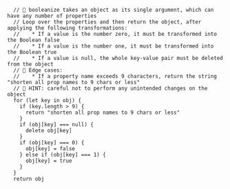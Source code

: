       // 🧠 booleanize takes an object as its single argument, which can have any number of properties
      // Loop over the properties and then return the object, after applying the following transformations:
      //    * If a value is the number zero, it must be transformed into the Boolean false
      //    * If a value is the number one, it must be transformed into the Boolean true
      //    * If a value is null, the whole key-value pair must be deleted from the object
      // 🧠 Edge cases:
      //    * If a property name exceeds 9 characters, return the string "shorten all prop names to 9 chars or less"
      // 🌟 HINT: careful not to perform any unintended changes on the object
      for (let key in obj) {
        if (key.length > 9) {
          return "shorten all prop names to 9 chars or less"
        }
        if (obj[key] === null) {
          delete obj[key]
        }
        if (obj[key] === 0) {
          obj[key] = false
        } else if (obj[key] === 1) {
          obj[key] = true
        }
      }
      return obj